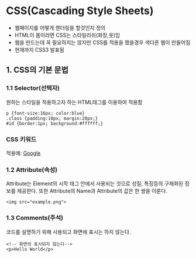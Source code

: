 # CSS(Cascading Style Sheets)
- 웹페이지를 어떻게 렌더링을 할것인지 정의
- HTML이 몸이라면 CSS는 스타일리쉬(화장,옷)임
- 웹을 만드는데 꼭 필요하지는 않지만 CSS를 적용을 했을경우 색다른 웹이 만들어짐
- 현재까지 CSS3 발표됨

## 1. CSS의 기본 문법

### 1.1 Selector(선택자)
원하는 스타일을 적용하고자 하는 HTML태그를 이용하여 적용함

```
p {font-size:16px; color:blue}
.class {padding:10px; margin:20px;}
#id {border:1px; background:#ffffff;}
```

### CSS 키워드
적용예: [Google](https://google.com)


### 1.2 Attribute(속성)
Attribute는 Element의 시작 태그 안에서 사용되는 것으로 성질, 특징등의 구체화된 정보를 제공한다.
또한 Attribute의 Name과 Attribute의 값은 한 쌍을 이룬다.
```
<img src="example.png"> 
```

### 1.3 Comments(주석)
코드를 설명하기 위해 사용되고 화면에 표시는 하지 않는다.
```
<!-- 화면의 표시되지 않는다-->
<p>Hello World</p>
```
